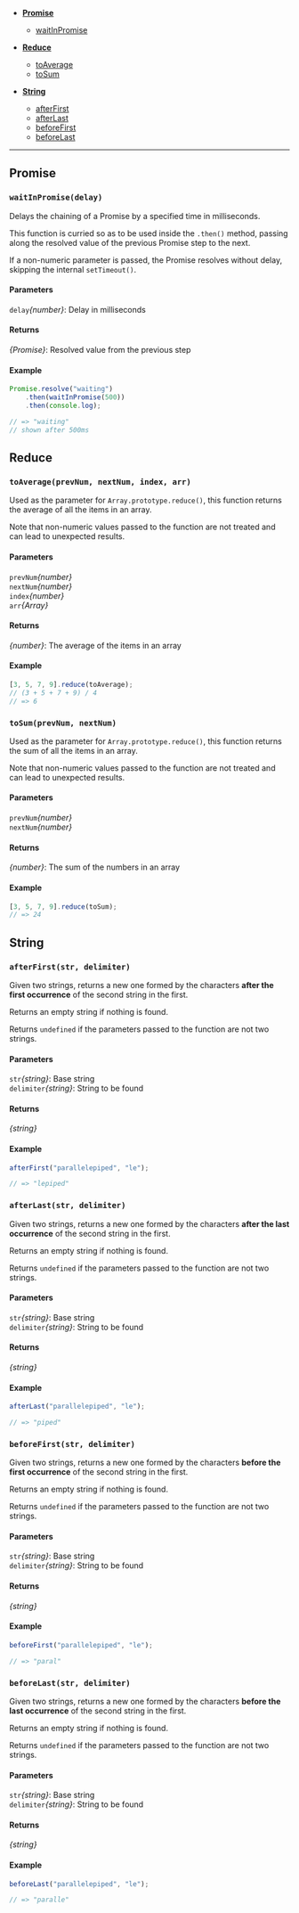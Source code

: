 * **[Promise](#promise)**
  * [waitInPromise](#waitInPromise)

* **[Reduce](#reduce)**
  * [toAverage](#toAverage)
  * [toSum](#toSum)

* **[String](#string)**
  * [afterFirst](#afterFirst)
  * [afterLast](#afterLast)
  * [beforeFirst](#beforeFirst)
  * [beforeLast](#beforeLast)

---

## Promise

<a name="waitInPromise"></a>
### `waitInPromise(delay)`

Delays the chaining of a Promise by a specified
time in milliseconds.

This function is curried so as to be used inside
the `.then()` method, passing along the resolved
value of the previous Promise step to the next.

If a non-numeric parameter is passed, the Promise
resolves without delay, skipping the internal
`setTimeout()`.

#### Parameters
`delay`*{number}*: Delay in milliseconds<br/>

#### Returns
*{Promise}*: Resolved value from the previous step<br/>

#### Example

```javascript
Promise.resolve("waiting")
	.then(waitInPromise(500))
	.then(console.log);

// => "waiting"
// shown after 500ms
```

## Reduce

<a name="toAverage"></a>
### `toAverage(prevNum, nextNum, index, arr)`

Used as the parameter for `Array.prototype.reduce()`,
this function returns the average of all the
items in an array.

Note that non-numeric values passed to the function
are not treated and can lead to unexpected results.

#### Parameters
`prevNum`*{number}*<br/>
`nextNum`*{number}*<br/>
`index`*{number}*<br/>
`arr`*{Array}*<br/>

#### Returns
*{number}*: The average of the items in an array<br/>

#### Example

```javascript
[3, 5, 7, 9].reduce(toAverage);
// (3 + 5 + 7 + 9) / 4
// => 6
```

<a name="toSum"></a>
### `toSum(prevNum, nextNum)`

Used as the parameter for `Array.prototype.reduce()`,
this function returns the sum of all the items
in an array.

Note that non-numeric values passed to the function
are not treated and can lead to unexpected results.

#### Parameters
`prevNum`*{number}*<br/>
`nextNum`*{number}*<br/>

#### Returns
*{number}*: The sum of the numbers in an array<br/>

#### Example

```javascript
[3, 5, 7, 9].reduce(toSum);
// => 24
```

## String

<a name="afterFirst"></a>
### `afterFirst(str, delimiter)`

Given two strings, returns a new one formed
by the characters **after the first
occurrence** of the second string in the first.

Returns an empty string if nothing is found.

Returns `undefined` if the parameters passed to
the function are not two strings.

#### Parameters
`str`*{string}*: Base string<br/>
`delimiter`*{string}*: String to be found<br/>

#### Returns
*{string}*<br/>

#### Example

```javascript
afterFirst("parallelepiped", "le");

// => "lepiped"
```

<a name="afterLast"></a>
### `afterLast(str, delimiter)`

Given two strings, returns a new one formed
by the characters **after the last
occurrence** of the second string in the first.

Returns an empty string if nothing is found.

Returns `undefined` if the parameters passed to
the function are not two strings.

#### Parameters
`str`*{string}*: Base string<br/>
`delimiter`*{string}*: String to be found<br/>

#### Returns
*{string}*<br/>

#### Example

```javascript
afterLast("parallelepiped", "le");

// => "piped"
```

<a name="beforeFirst"></a>
### `beforeFirst(str, delimiter)`

Given two strings, returns a new one formed
by the characters **before the first
occurrence** of the second string in the first.

Returns an empty string if nothing is found.

Returns `undefined` if the parameters passed to
the function are not two strings.

#### Parameters
`str`*{string}*: Base string<br/>
`delimiter`*{string}*: String to be found<br/>

#### Returns
*{string}*<br/>

#### Example

```javascript
beforeFirst("parallelepiped", "le");

// => "paral"
```

<a name="beforeLast"></a>
### `beforeLast(str, delimiter)`

Given two strings, returns a new one formed
by the characters **before the last
occurrence** of the second string in the first.

Returns an empty string if nothing is found.

Returns `undefined` if the parameters passed to
the function are not two strings.

#### Parameters
`str`*{string}*: Base string<br/>
`delimiter`*{string}*: String to be found<br/>

#### Returns
*{string}*<br/>

#### Example

```javascript
beforeLast("parallelepiped", "le");

// => "paralle"
```


